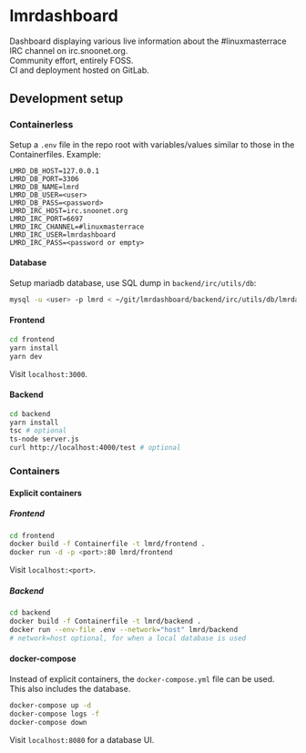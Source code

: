 # lmrdashboard
Dashboard displaying various live information about the #linuxmasterrace IRC channel on irc.snoonet.org.  
Community effort, entirely FOSS.  
CI and deployment hosted on GitLab.  

## Development setup

### Containerless
Setup a `.env` file in the repo root with variables/values similar to those in the Containerfiles.
Example:
```
LMRD_DB_HOST=127.0.0.1
LMRD_DB_PORT=3306
LMRD_DB_NAME=lmrd
LMRD_DB_USER=<user>
LMRD_DB_PASS=<password>
LMRD_IRC_HOST=irc.snoonet.org
LMRD_IRC_PORT=6697
LMRD_IRC_CHANNEL=#linuxmasterrace
LMRD_IRC_USER=lmrdashboard
LMRD_IRC_PASS=<password or empty>
```
#### Database
Setup mariadb database, use SQL dump in `backend/irc/utils/db`:
```sh
mysql -u <user> -p lmrd < ~/git/lmrdashboard/backend/irc/utils/db/lmrdashboard.schema.sql
```
#### Frontend
```sh
cd frontend
yarn install
yarn dev
```
Visit `localhost:3000`.
#### Backend
```sh
cd backend
yarn install
tsc # optional
ts-node server.js
curl http://localhost:4000/test # optional
```

### Containers
#### Explicit containers
##### Frontend
```sh
cd frontend
docker build -f Containerfile -t lmrd/frontend .
docker run -d -p <port>:80 lmrd/frontend
```
Visit `localhost:<port>`.
##### Backend
```sh
cd backend
docker build -f Containerfile -t lmrd/backend .
docker run --env-file .env --network="host" lmrd/backend
# network=host optional, for when a local database is used
```

#### docker-compose
Instead of explicit containers, the `docker-compose.yml` file can be used.  
This also includes the database.
```sh
docker-compose up -d
docker-compose logs -f
docker-compose down
```
Visit `localhost:8080` for a database UI.